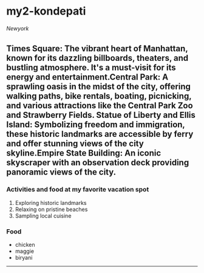 # my2-kondepati
###### Newyork
Times Square: The vibrant heart of Manhattan, known for its dazzling billboards, theaters, and bustling atmosphere. It's a must-visit for its energy and entertainment.Central Park: A sprawling oasis in the midst of the city, **offering walking paths, bike rentals, boating, picnicking, and various attractions like the Central Park Zoo and Strawberry Fields**.
Statue of Liberty and Ellis Island: **Symbolizing freedom and immigration, these historic landmarks are accessible by ferry and offer stunning views of the city skyline**.Empire State Building: An iconic skyscraper with an observation deck providing panoramic views of the city.
--
### Activities and food at my favorite vacation spot
1. Exploring historic landmarks
2. Relaxing on pristine beaches
3. Sampling local cuisine

### Food
* chicken
* maggie
* biryani

---
